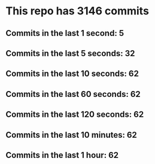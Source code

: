 # This repo has 3146 commits

## Commits in the last 1 second: 5
## Commits in the last 5 seconds: 32
## Commits in the last 10 seconds: 62
## Commits in the last 60 seconds: 62
## Commits in the last 120 seconds: 62
## Commits in the last 10 minutes: 62
## Commits in the last 1 hour: 62
